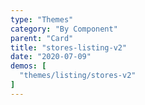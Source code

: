 ```yaml
---
type: "Themes"
category: "By Component"
parent: "Card"
title: "stores-listing-v2"
date: "2020-07-09"
demos: [
  "themes/listing/stores-v2"
]
---
```


